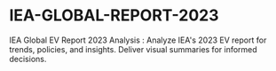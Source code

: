 # IEA-GLOBAL-REPORT-2023
IEA Global EV Report 2023 Analysis : Analyze IEA's 2023 EV report for trends, policies, and insights. Deliver visual summaries for informed decisions.
